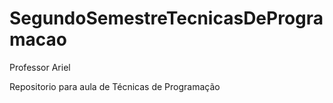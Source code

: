 # SegundoSemestreTecnicasDeProgramacao
Professor Ariel

Repositorio para aula de Técnicas de Programação
